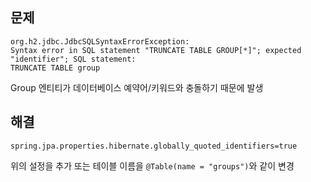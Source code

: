 ## 문제
```
org.h2.jdbc.JdbcSQLSyntaxErrorException: 
Syntax error in SQL statement "TRUNCATE TABLE GROUP[*]"; expected "identifier"; SQL statement:
TRUNCATE TABLE group 
```
Group 엔티티가 데이터베이스 예약어/키워드와 충돌하기 때문에 발생

## 해결
```
spring.jpa.properties.hibernate.globally_quoted_identifiers=true
```
위의 설정을 추가 또는 테이블 이름을 `@Table(name = "groups")`와 같이 변경

